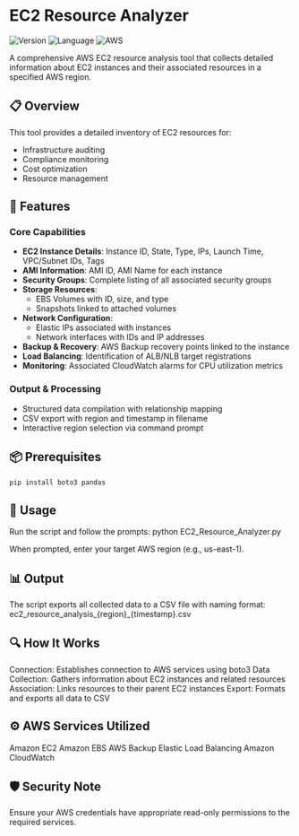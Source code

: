 # EC2 Resource Analyzer

![Version](https://img.shields.io/badge/version-Jan%202025-blue)
![Language](https://img.shields.io/badge/language-Python-green)
![AWS](https://img.shields.io/badge/AWS-EC2%20Analysis-orange)

A comprehensive AWS EC2 resource analysis tool that collects detailed information about EC2 instances and their associated resources in a specified AWS region.

## 📋 Overview

This tool provides a detailed inventory of EC2 resources for:
- Infrastructure auditing
- Compliance monitoring
- Cost optimization
- Resource management

## 🚀 Features

### Core Capabilities

- **EC2 Instance Details**: Instance ID, State, Type, IPs, Launch Time, VPC/Subnet IDs, Tags
- **AMI Information**: AMI ID, AMI Name for each instance
- **Security Groups**: Complete listing of all associated security groups
- **Storage Resources**: 
  - EBS Volumes with ID, size, and type
  - Snapshots linked to attached volumes
- **Network Configuration**:
  - Elastic IPs associated with instances
  - Network interfaces with IDs and IP addresses
- **Backup & Recovery**: AWS Backup recovery points linked to the instance
- **Load Balancing**: Identification of ALB/NLB target registrations
- **Monitoring**: Associated CloudWatch alarms for CPU utilization metrics

### Output & Processing

- Structured data compilation with relationship mapping
- CSV export with region and timestamp in filename
- Interactive region selection via command prompt

## 📦 Prerequisites

```bash
pip install boto3 pandas
```

## 🔧 Usage

Run the script and follow the prompts:
python EC2_Resource_Analyzer.py

When prompted, enter your target AWS region (e.g., us-east-1).

## 📊 Output
The script exports all collected data to a CSV file with naming format:
ec2_resource_analysis_{region}_{timestamp}.csv

## 🔍 How It Works
Connection: Establishes connection to AWS services using boto3
Data Collection: Gathers information about EC2 instances and related resources
Association: Links resources to their parent EC2 instances
Export: Formats and exports all data to CSV

## ⚙️ AWS Services Utilized
Amazon EC2
Amazon EBS
AWS Backup
Elastic Load Balancing
Amazon CloudWatch

## 🛡️ Security Note
Ensure your AWS credentials have appropriate read-only permissions to the required services.
